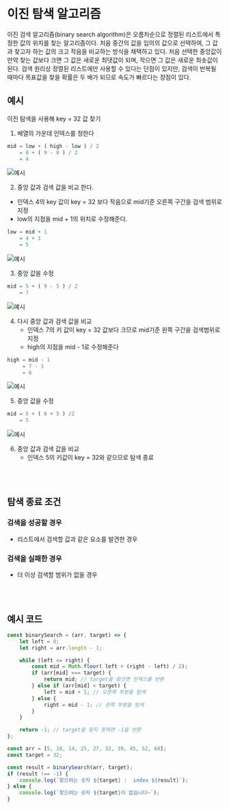 # 이진 탐색 알고리즘 

이진 검색 알고리즘(binary search algorithm)은 오름차순으로 정렬된 리스트에서 특정한 값의 위치를 찾는 알고리즘이다. 
처음 중간의 값을 임의의 값으로 선택하여, 그 값과 찾고자 하는 값의 크고 작음을 비교하는 방식을 채택하고 있다. 처음 선택한 중앙값이 만약 찾는 값보다 크면 그 값은 새로운 최댓값이 되며, 작으면 그 값은 새로운 최솟값이 된다. 검색 원리상 정렬된 리스트에만 사용할 수 있다는 단점이 있지만, 
검색이 반복될 때마다 목표값을 찾을 확률은 두 배가 되므로 속도가 빠르다는 장점이 있다.



## 예시 
이진 탐색을 사용해 key = 32 값 찾기

1. 배열의 가운데 인덱스를 정한다
 ```js
 mid = low + ( high - low ) / 2
     = 0 + ( 9 - 0 ) / 2
     = 4
 ```

![예시](https://img1.daumcdn.net/thumb/R1280x0/?scode=mtistory2&fname=https%3A%2F%2Fblog.kakaocdn.net%2Fdn%2FcqSVub%2Fbtq5lyj0hdx%2FuueqouAwXkPUcQGJrFgEo0%2Fimg.png)

2. 중앙 값과 검색 값을 비교 한다.
  - 인덱스 4의 key 값이 key = 32 보다 작음으로 mid기준 오른쪽 구간을 검색 범위로 지정
  - low의 지점을 mid + 1의 위치로 수정해준다.
   
 ```js
 low = mid + 1
     = 4 + 1
     = 5
 ```

![예시](https://img1.daumcdn.net/thumb/R1280x0/?scode=mtistory2&fname=https%3A%2F%2Fblog.kakaocdn.net%2Fdn%2F3SLNJ%2Fbtq5ffT6iar%2FWLKlWZO792tJTWVVNbXP5K%2Fimg.png)

3. 중앙 값을 수정
 ```js
 mid = 5 + ( 9 - 5 ) / 2
     = 7
 ```
![예시](https://img1.daumcdn.net/thumb/R1280x0/?scode=mtistory2&fname=https%3A%2F%2Fblog.kakaocdn.net%2Fdn%2FcTdRoI%2Fbtq5fDmvXe8%2F5zi2DU9psPgWYAVaLcZvGK%2Fimg.png)

4. 다시 중앙 값과 검색 값을 비교
    - 인덱스 7의 키 값이 key = 32 값보다 크므로 mid기준 왼쪽 구간을 검색범위로 지정
    - high의 지점을 mid - 1로 수정해준다
      
```js
high = mid - 1
     = 7 - 1
     = 6
```

![예시](https://img1.daumcdn.net/thumb/R1280x0/?scode=mtistory2&fname=https%3A%2F%2Fblog.kakaocdn.net%2Fdn%2FKjVE5%2Fbtq5gvPmCiP%2FuTyoNRu1MuoKkgXpGb6ckK%2Fimg.png)

5. 중앙 값을 수정
```js
mid = 5 + ( 6 + 5 ) /2
    = 5
```
![예시](https://img1.daumcdn.net/thumb/R1280x0/?scode=mtistory2&fname=https%3A%2F%2Fblog.kakaocdn.net%2Fdn%2F0vmuK%2Fbtq5gvBOldB%2FxeNJojg5kJyJpFNi3jL3t1%2Fimg.png)

6. 중앙 값과 검색 값을 비교
   - 인덱스 5의 키값이 key = 32와 같으므로 탐색 종료
  
<br />
<br />

## 탐색 종료 조건

### 검색을 성공할 경우
  - 리스트에서 검색할 값과 같은 요소를 발견한 경우

### 검색을 실패한 경우
  - 더 이상 검색할 범위가 없을 경우



<br />
<br />

## 예시 코드 

```js
const binarySearch = (arr, target) => {
    let left = 0;
    let right = arr.length - 1;

    while (left <= right) {
        const mid = Math.floor( left + (right - left) / 2);
        if (arr[mid] === target) {
            return mid; // target을 찾으면 인덱스를 반환
        } else if (arr[mid] < target) {
            left = mid + 1; // 오른쪽 부분을 탐색
        } else {
            right = mid - 1; // 왼쪽 부분을 탐색
        }
    }

    return -1; // target을 찾지 못하면 -1을 반환
};

const arr = [5, 10, 14, 25, 27, 32, 39, 45, 52, 60];
const target = 32;

const result = binarySearch(arr, target);
if (result !== -1) {
    console.log(`찾으려는 숫자 ${target} :  index ${result}`);
} else {
    console.log(`찾으려는 숫자 ${target}이 없습니다~`);
}
```
     
